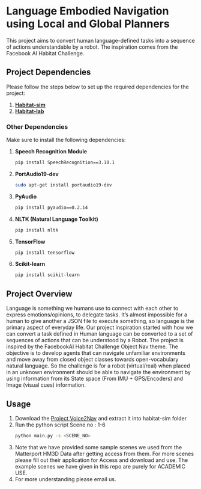 # Language Embodied Navigation using Local and Global Planners

This project aims to convert human language-defined tasks into a sequence of actions understandable by a robot. The inspiration comes from the Facebook AI Habitat Challenge.

## Project Dependencies

Please follow the steps below to set up the required dependencies for the project:

1. **[Habitat-sim](https://github.com/facebookresearch/habitat-sim)**
2. **[Habitat-lab](https://github.com/facebookresearch/habitat-lab)**

### Other Dependencies

Make sure to install the following dependencies:

1. **Speech Recognition Module**
    ```bash
    pip install SpeechRecognition==3.10.1
    ```

2. **PortAudio19-dev**
    ```bash
    sudo apt-get install portaudio19-dev
    ```

3. **PyAudio**
    ```bash
    pip install pyaudio==0.2.14
    ```

4. **NLTK (Natural Language Toolkit)**
    ```bash
    pip install nltk
    ```

5. **TensorFlow**
    ```bash
    pip install tensorflow
    ```

6. **Scikit-learn**
    ```bash
    pip install scikit-learn
    ```

## Project Overview

Language is something we humans use to connect
with each other to express emotions/opinions, to delegate tasks.
It’s almost impossible for a human to give another a JSON file to
execute something, so language is the primary aspect of everyday
life. Our project inspiration started with how we can convert
a task defined in Human language can be converted to a set
of sequences of actions that can be understood by a Robot.
The project is inspired by the FacebookAI Habitat Challenge
Object Nav theme. The
objective is to develop agents that can navigate unfamiliar
environments and move away from closed object classes towards
open-vocabulary natural language. So the challenge is for a robot
(virtual/real) when placed in an unknown environment should be
able to navigate the environment by using information from its
State space (From IMU + GPS/Encoders) and Image (visual cues)
information.


## Usage
1. Download the [Project Voice2Nav](https://drive.google.com/file/d/1PuzDmZllEMJbZ_cPGTRzxghBE4v2ZLUi/view?usp=drive_link) and extract it into habitat-sim folder
2. Run the python script
   Scene no : 1-6
   ```bash
   python main.py -s <SCENE_NO>

3. Note that we have provided some sample scenes we used from the Matterport HM3D Data after getting access from them. For more scenes please fill out their application for Access and download and use. The example scenes we have given in this repo are purely for ACADEMIC USE.
4. For more understanding please email us.